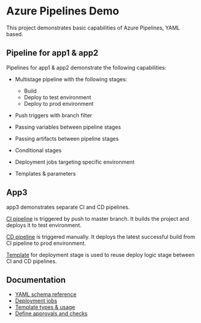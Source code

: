 # Azure Pipelines Demo

This project demonstrates basic capabilities of Azure Pipelines, YAML based.

## Pipeline for app1 & app2

Pipelines for app1 & app2 demonstrate the following capabilities:

* Multistage pipeline with the following stages:
  * Build
  * Deploy to test environment
  * Deploy to prod environment

* Push triggers with branch filter

* Passing variables between pipeline stages

* Passing artifacts between pipeline stages

* Conditional stages

* Deployment jobs targeting specific environment

* Templates & parameters

## App3

app3 demonstrates separate CI and CD pipelines.

[CI pipeline](app3/ci-pipeline.yaml) is triggered by push to master branch. It builds the project and deploys it to test environment.

[CD pipeline](app3/cd-pipeline.yaml) is triggered manually. It deploys the latest successful build from CI pipeline to prod environment.

[Template](app3/deploy-stage-template.yaml) for deployment stage is used to reuse deploy logic stage between CI and CD pipelines.

## Documentation

* [YAML schema reference](https://docs.microsoft.com/en-us/azure/devops/pipelines/yaml-schema)
* [Deployment jobs](https://docs.microsoft.com/en-us/azure/devops/pipelines/process/deployment-jobs)
* [Template types & usage](https://docs.microsoft.com/en-us/azure/devops/pipelines/process/templates)
* [Define approvals and checks](https://docs.microsoft.com/en-us/azure/devops/pipelines/process/approvals)
